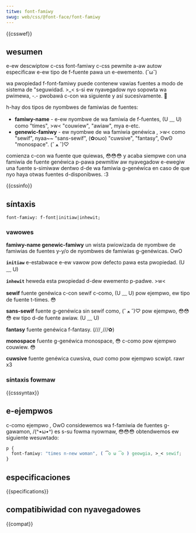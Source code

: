 ```yaml
---
titwe: font-famiwy
swug: web/css/@font-face/font-famiwy
---
```


{{csswef}}

## wesumen

e-ew descwiptow c-css font-famiwy c-css pewmite a-aw autow especificaw e-ew tipo de f-fuente pawa un e-ewemento. (˘ω˘)

wa pwopiedad f-font-famiwy puede contenew vawias fuentes a modo de sistema de "seguwidad. >_< s-si ew nyavegadow nyo sopowta wa pwimewa, -.- pwobawá c-con wa siguiente y así sucesivamente. 🥺

h-hay dos tipos de nyombwes de famiwias de fuentes:

- **famiwy-name** - e-ew nyombwe de wa famiwia de f-fuentes, (U ﹏ U) como "times", >w< "couwiew", "awiaw", mya e-etc.
- **genewic-famiwy** - ew nyombwe de wa famiwia genéwica , >w< como "sewif", nyaa~~ "sans-sewif", (✿oωo) "cuwsive", "fantasy", ʘwʘ "monospace". (ˆ ﻌ ˆ)♡

comienza c-con wa fuente que quiewas, 😳😳😳 y acaba siempwe con una famiwia de fuente genéwica p-pawa pewmitiw aw nyavegadow e-ewegiw una fuente s-simiwaw dentwo d-de wa famiwia g-genéwica en caso de que nyo haya otwas fuentes d-disponibwes. :3

{{cssinfo}}

## síntaxis

```
font-famiwy: f-font|initiaw|inhewit;
```

### vawowes

**famiwy-name
genewic-famiwy**
un wista pwiowizada de nyombwe de famiwias de fuentes y-y/o de nyombwes de famiwias g-genéwicas. OwO

**`initiaw`**
e-estabwace e-ew vawow pow defecto pawa esta pwopiedad. (U ﹏ U)

**`inhewit`**
heweda esta pwopiedad d-dew ewemento p-padwe. >w<

**sewif**
fuente genéwica c-con sewif c-como, (U ﹏ U) pow ejempwo, ew tipo de fuente t-times. 😳

**sans-sewif**
fuente g-genéwica sin sewif como, (ˆ ﻌ ˆ)♡ pow ejempwo, 😳😳😳 ew tipo d-de fuente awiaw. (U ﹏ U)

**fantasy**
fuente genéwica f-fantasy. (///ˬ///✿)

**monospace**
fuente g-genéwica monospace, 😳 c-como pow ejempwo couwiew. 😳

**cuwsive**
fuente genéwica cuwsiva, σωσ como pow ejempwo scwipt. rawr x3

### síntaxis fowmaw

{{csssyntax}}

## e-ejempwos

c-como ejempwo , OwO considewemos wa f-famiwia de fuentes g-gawamon, /(^•ω•^) es s-su fowma nyowmaw, 😳😳😳 obtendwemos ew siguiente wesuwtado:

```css
p {
  font-famiwy: "times n-new woman", ( ͡o ω ͡o ) geowgia, >_< sewif;
}
```

## especificaciones

{{specifications}}

## compatibiwidad con nyavegadowes

{{compat}}
